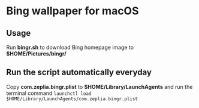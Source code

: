 # Bing wallpaper for macOS

## Usage
Run **bingr.sh** to download Bing homepage image to **$HOME/Pictures/bingr/**

## Run the script automatically everyday
Copy **com.zeplia.bingr.plist** to **$HOME/Library/LaunchAgents** and run the terminal command `launchctl load $HOME/Library/LaunchAgents/com.zeplia.bingr.plist`